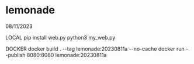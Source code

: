 # lemonade
08/11/2023

LOCAL
pip install web.py
python3 my_web.py

DOCKER
docker build . --tag lemonade:20230811a
    --no-cache
docker run --publish 8080:8080 lemonade:20230811a
